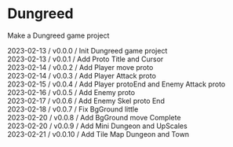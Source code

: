 # Dungreed
Make a Dungreed game project

2023-02-13 / v0.0.0 / Init Dungreed game project    
2023-02-13 / v0.0.1 / Add Proto Title and Cursor    
2023-02-14 / v0.0.2 / Add Player move proto    
2023-02-14 / v0.0.3 / Add Player Attack proto    
2023-02-15 / v0.0.4 / Add Player protoEnd and Enemy Attack proto    
2023-02-16 / v0.0.5 / Add Enemy proto    
2023-02-17 / v0.0.6 / Add Enemy Skel proto End    
2023-02-18 / v0.0.7 / Fix BgGround little    
2023-02-20 / v0.0.8 / Add BgGround move Complete    
2023-02-20 / v0.0.9 / Add Mini Dungeon and UpScales    
2023-02-21 / v0.0.10 / Add Tile Map Dungeon and Town    